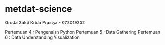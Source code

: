 # metdat-science

Gruda Sakti Krida Prastya - 672019252

Pertemuan 4 : Pengenalan Python
Pertemuan 5 : Data Gathering
Pertemuan 6 : Data Understanding Visualization
